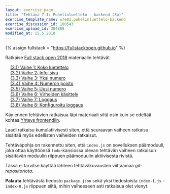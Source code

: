 ```yaml
---
layout: exercise_page
title: "Tehtävä 7.1: Puhelinluettelo - backend (8p)"
exercise_template_name: w7e01.puhelinluettelo-backend
exercise_discussion_id: 100543
exercise_upload_id: 384888
modified_at: 15.5.2018
---
```


{% assign fullstack = "https://fullstackopen.github.io" %}

Ratkaise [Full stack open 2018]({{fullstack}}) materiaalin tehtävät

&nbsp; &nbsp; [(3.1) Vaihe 1: Koko luetettelo]({{fullstack}}/tehtävät#31-puhelinluettelon-backend-osa-1)   
&nbsp; &nbsp; [(3.2) Vaihe 2: Info-sivu]({{fullstack}}/tehtävät#32-puhelinluettelon-backend-osa-2)  
&nbsp; &nbsp; [(3.3) Vaihe 3: Yksi numero]({{fullstack}}/tehtävät#33-puhelinluettelon-backend-osa-3)  
&nbsp; &nbsp; [(3.4) Vaihe 4: Numeron poisto]({{fullstack}}/tehtävät#34-puhelinluettelon-backend-osa-4)  
&nbsp; &nbsp; [(3.5) Vaihe 5: Uusi numero]({{fullstack}}/tehtävät#35-puhelinluettelon-backend-osa-5)  
&nbsp; &nbsp; [(3.6) Vaihe 6: Virheiden käsittely]({{fullstack}}/tehtävät#36-puhelinluettelon-backend-osa-6)  
&nbsp; &nbsp; [(3.7) Vaihe 7: Loggaus]({{fullstack}}/tehtävät#37-puhelinluettelon-backend-osa-7)  
&nbsp; &nbsp; [(3.8) Vaihe 8: Konfiguroitu loggaus]({{fullstack}}/tehtävät#38-puhelinluettelon-backend-osa-8)  


Käy ennen tehtävien ratkaisua läpi materiaali siltä osin kuin se edeltää kohtaa
[Yhteys frontendiin]({{fullstack}}/osa3/#yhteys-frontendiin).

Laadi ratkaisu kumulatiivisesti siten, että seuraavan vaiheen ratkaisu sisältää myös edellisten vaiheiden ratkaisut. 

Tehtäväpohja on rakennettu siten, että `index.js` on sovelluksen päämoduuli, joka ottaa käyttöönsä `todo`-kansiossa olevan tehtävän vaiheen ratkaisun sisältävän moduulin riippuen päämoduulin aktiivisesta rivistä. 

Tässä ei tarvitse käyttää lähteen tehtäväkuvausten viittaamaa *git-repositoriota*.

**Palauta** tehtävästä tiedosto `package.json` sekä yksi tiedostoista `index-1.js` - `index-8.js` riippuen siitä, mihin vaiheeseen asti ratkaisua olet vienyt.

